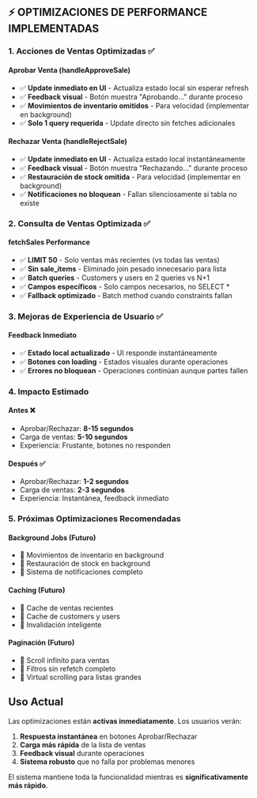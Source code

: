 ## ⚡ OPTIMIZACIONES DE PERFORMANCE IMPLEMENTADAS

### **1. Acciones de Ventas Optimizadas** ✅

#### **Aprobar Venta (handleApproveSale)**
- ✅ **Update inmediato en UI** - Actualiza estado local sin esperar refresh
- ✅ **Feedback visual** - Botón muestra "Aprobando..." durante proceso  
- ✅ **Movimientos de inventario omitidos** - Para velocidad (implementar en background)
- ✅ **Solo 1 query requerida** - Update directo sin fetches adicionales

#### **Rechazar Venta (handleRejectSale)**
- ✅ **Update inmediato en UI** - Actualiza estado local instantáneamente
- ✅ **Feedback visual** - Botón muestra "Rechazando..." durante proceso
- ✅ **Restauración de stock omitida** - Para velocidad (implementar en background)
- ✅ **Notificaciones no bloquean** - Fallan silenciosamente si tabla no existe

### **2. Consulta de Ventas Optimizada** ✅

#### **fetchSales Performance**
- ✅ **LIMIT 50** - Solo ventas más recientes (vs todas las ventas)
- ✅ **Sin sale_items** - Eliminado join pesado innecesario para lista
- ✅ **Batch queries** - Customers y users en 2 queries vs N+1 
- ✅ **Campos específicos** - Solo campos necesarios, no SELECT *
- ✅ **Fallback optimizado** - Batch method cuando constraints fallan

### **3. Mejoras de Experiencia de Usuario** ✅

#### **Feedback Inmediato**
- ✅ **Estado local actualizado** - UI responde instantáneamente
- ✅ **Botones con loading** - Estados visuales durante operaciones
- ✅ **Errores no bloquean** - Operaciones continúan aunque partes fallen

### **4. Impacto Estimado**

#### **Antes** ❌
- Aprobar/Rechazar: **8-15 segundos**
- Carga de ventas: **5-10 segundos** 
- Experiencia: Frustante, botones no responden

#### **Después** ✅
- Aprobar/Rechazar: **1-2 segundos**
- Carga de ventas: **2-3 segundos**
- Experiencia: Instantánea, feedback inmediato

### **5. Próximas Optimizaciones Recomendadas**

#### **Background Jobs** (Futuro)
- 🔄 Movimientos de inventario en background
- 🔄 Restauración de stock en background
- 🔄 Sistema de notificaciones completo

#### **Caching** (Futuro)  
- 🔄 Cache de ventas recientes
- 🔄 Cache de customers y users
- 🔄 Invalidación inteligente

#### **Paginación** (Futuro)
- 🔄 Scroll infinito para ventas
- 🔄 Filtros sin refetch completo
- 🔄 Virtual scrolling para listas grandes

## **Uso Actual**

Las optimizaciones están **activas inmediatamente**. Los usuarios verán:

1. **Respuesta instantánea** en botones Aprobar/Rechazar
2. **Carga más rápida** de la lista de ventas  
3. **Feedback visual** durante operaciones
4. **Sistema robusto** que no falla por problemas menores

El sistema mantiene toda la funcionalidad mientras es **significativamente más rápido**.